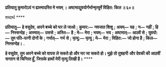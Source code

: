 **प्रतियातु कुमारोऽयं न ह्यस्मादस्ति मे भयम् ।** **अष्टमाद्युवयोर्गर्भान्मृत्युर्मे विहित: किल ॥ ६०॥** 

शब्दार्थ **** 

**प्रतियातु—** **हे वसुदेव, अपने बच्चे को घर ले जाओ** **; कुमार:—** **नवजात शिशु** **; अयम्—** **यह** **; न—** **नहीं** **; हि—** **निस्सन्देह** **;** **अस्मात्—** **उससे** **; अस्ति—** **है** **; मे—** **मेरा** **; भयम्—** **भय** **; अष्टमात्—** **आठवें से** **; युवयो:—** **तुम पति-पत्नी दोनों के** **; गर्भात्—** **गर्भ** **से** **; मृत्यु:—** **मृत्यु** **; मे—** **मेरा** **; विहित:—** **जो होना है** **; किल—** **निस्सन्देह।** **.** 

**हे वसुदेव, तुम अपने बच्चे को वापस ले सकते हो और घर जा सकते हो। मुझे तो तुश्हारी** **और देवकी की आठवीं सन्तान से चिन्तित हूँ, जिसके हाथों मेरी मृत्यु लिखी है।** **** 